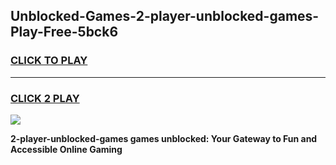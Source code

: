 
## Unblocked-Games-2-player-unblocked-games-Play-Free-5bck6
<h3>
<a href="https://premium76.site?title=2-player-unblocked-games&ref=24M">CLICK TO PLAY</a></h3>
<hr>

<h3>
<a href="https://premium76.site?title=2-player-unblocked-games&ref=24M">CLICK 2 PLAY</a>
  
</h3>

<a href="https://premium76.site?title=2-player-unblocked-games&ref=24M"><img src="https://clearcache.store/games.png"></a>


**2-player-unblocked-games games unblocked: Your Gateway to Fun and Accessible Online Gaming**
